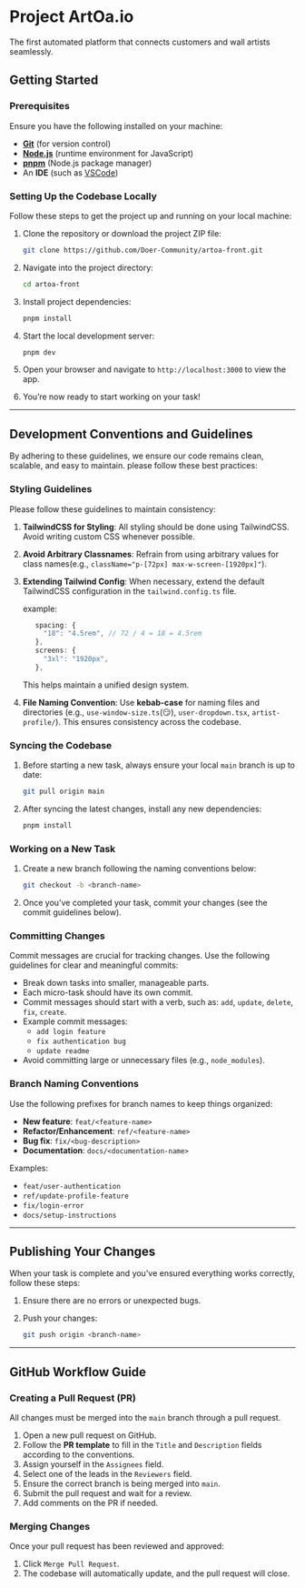 # Project ArtOa.io

The first automated platform that connects customers and wall artists seamlessly.

## Getting Started

### Prerequisites

Ensure you have the following installed on your machine:

- [**Git**](https://git-scm.com/) (for version control)
- [**Node.js**](https://nodejs.org/en) (runtime environment for JavaScript)
- [**pnpm**](https://pnpm.io/) (Node.js package manager)
- An **IDE** (such as [VSCode](https://code.visualstudio.com/))

### Setting Up the Codebase Locally

Follow these steps to get the project up and running on your local machine:

1. Clone the repository or download the project ZIP file:

   ```bash
   git clone https://github.com/Doer-Community/artoa-front.git
   ```

2. Navigate into the project directory:

   ```bash
   cd artoa-front
   ```

3. Install project dependencies:

   ```bash
   pnpm install
   ```

4. Start the local development server:

   ```bash
   pnpm dev
   ```

5. Open your browser and navigate to `http://localhost:3000` to view the app.
6. You’re now ready to start working on your task!

---

## Development Conventions and Guidelines

By adhering to these guidelines, we ensure our code remains clean, scalable,
and easy to maintain.
please follow these best practices:

### Styling Guidelines

Please follow these guidelines to maintain consistency:

1. **TailwindCSS for Styling**: All styling should be done using TailwindCSS.
   Avoid writing custom CSS whenever possible.
2. **Avoid Arbitrary Classnames**: Refrain from using arbitrary values for class
   names(e.g., `className="p-[72px] max-w-screen-[1920px]"`).
3. **Extending Tailwind Config**: When necessary, extend the default TailwindCSS
   configuration in the `tailwind.config.ts` file.

   example:

   ```ts
      spacing: {
        "18": "4.5rem", // 72 / 4 = 18 = 4.5rem
      },
      screens: {
        "3xl": "1920px",
      },
   ```

   This helps maintain a unified design system.

4. **File Naming Convention**: Use **kebab-case** for naming files and directories
   (e.g., `use-window-size.ts`(😏), `user-dropdown.tsx`, `artist-profile/`).
   This ensures consistency across the codebase.

### Syncing the Codebase

1. Before starting a new task, always ensure your local `main` branch is up to date:

   ```bash
   git pull origin main
   ```

2. After syncing the latest changes, install any new dependencies:

   ```bash
   pnpm install
   ```

### Working on a New Task

1. Create a new branch following the naming conventions below:

   ```bash
   git checkout -b <branch-name>
   ```

2. Once you’ve completed your task, commit your changes (see the commit guidelines
   below).

### Committing Changes

Commit messages are crucial for tracking changes. Use the following guidelines
for clear and meaningful commits:

- Break down tasks into smaller, manageable parts.
- Each micro-task should have its own commit.
- Commit messages should start with a verb, such as: `add`, `update`, `delete`,
  `fix`, `create`.
- Example commit messages:
  - `add login feature`
  - `fix authentication bug`
  - `update readme`
- Avoid committing large or unnecessary files (e.g., `node_modules`).

### Branch Naming Conventions

Use the following prefixes for branch names to keep things organized:

- **New feature**: `feat/<feature-name>`
- **Refactor/Enhancement**: `ref/<feature-name>`
- **Bug fix**: `fix/<bug-description>`
- **Documentation**: `docs/<documentation-name>`

Examples:

- `feat/user-authentication`
- `ref/update-profile-feature`
- `fix/login-error`
- `docs/setup-instructions`

---

## Publishing Your Changes

When your task is complete and you've ensured everything works correctly, follow
these steps:

1. Ensure there are no errors or unexpected bugs.
2. Push your changes:

   ```bash
   git push origin <branch-name>
   ```

---

## GitHub Workflow Guide

### Creating a Pull Request (PR)

All changes must be merged into the `main` branch through a pull request.

1. Open a new pull request on GitHub.
2. Follow the **PR template** to fill in the `Title` and `Description` fields
   according to the conventions.
3. Assign yourself in the `Assignees` field.
4. Select one of the leads in the `Reviewers` field.
5. Ensure the correct branch is being merged into `main`.
6. Submit the pull request and wait for a review.
7. Add comments on the PR if needed.

### Merging Changes

Once your pull request has been reviewed and approved:

1. Click `Merge Pull Request`.
2. The codebase will automatically update, and the pull request will close.
